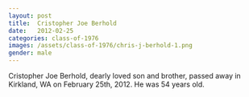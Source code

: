 ```yaml
---
layout: post
title:  Cristopher Joe Berhold
date:   2012-02-25
categories: class-of-1976
images: /assets/class-of-1976/chris-j-berhold-1.png
gender: male
---
```

Cristopher Joe Berhold, dearly loved son and brother, passed away in Kirkland, WA on February 25th, 2012.  He was 54 years old.
